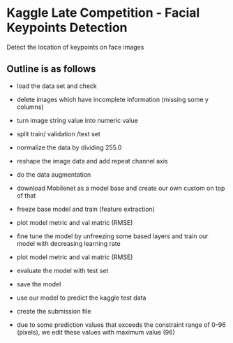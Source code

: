 # Kaggle Late Competition - Facial Keypoints Detection
Detect the location of keypoints on face images

## Outline is as follows
+ load the data set and check
+ delete images which have incomplete information (missing some y columns)
+ turn image string value into numeric value

+ split train/ validation /test set

+ normalize the data by dividing 255.0

+ reshape the image data and add repeat channel axis

+ do the data augmentation

+ download Mobilenet as a model base and create our own custom on top of that

+ freeze base model and train (feature extraction)

+ plot model metric and val matric (RMSE)

+ fine tune the model by unfreezing some based layers and train our model with decreasing learning rate

+ plot model metric and val matric (RMSE)

+ evaluate the model with test set

+ save the model

+ use our model to predict the kaggle test data

+ create the submission file 

+ due to some prediction values that exceeds the constraint range of 0-96 (pixels), we edit these values with maximum value (96)
